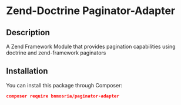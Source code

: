 # Zend-Doctrine Paginator-Adapter

## Description

A Zend Framework Module that provides pagination capabilities using doctrine and zend-framework paginators

## Installation

You can install this package through Composer:

```json
composer require bnmosria/paginator-adapter
```
